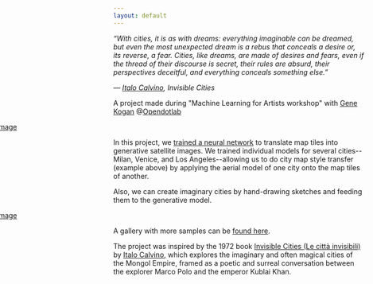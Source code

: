 ```yaml
---
layout: default
---
```


_“With cities, it is as with dreams: everything imaginable can be dreamed, but even the most unexpected dream is a rebus that conceals a desire or, its reverse, a fear. Cities, like dreams, are made of desires and fears, even if the thread of their discourse is secret, their rules are absurd, their perspectives deceitful, and everything conceals something else.”_

_― [Italo Calvino](https://en.wikipedia.org/wiki/Italo_Calvino), Invisible Cities_

A project made during "Machine Learning for Artists workshop" with [Gene Kogan](https://github.com/genekogan) @[Opendotlab](http://www.opendotlab.it)

<div style="margin-left:-250px; margin-right:-250px">
<a href="{{ site.baseurl }}/assets/images/LA-33_8203--118_1651--176_00.jpg"><img src="{{ site.baseurl }}/assets/images/LA-33_8203--118_1651--176_00.jpg" alt="image" /></a>
</div>

In this project, we [trained a neural network](/ml4a-invisible-cities/implementation/) to translate map tiles into generative satellite images. We trained individual models for several cities--Milan, Venice, and Los Angeles--allowing us to do city map style transfer (example above) by applying the aerial model of one city onto the map tiles of another.

Also, we can create imaginary cities by hand-drawing sketches and feeding them to the generative model.

<div style="margin-left:-250px; margin-right:-250px">
<a href="{{ site.baseurl }}/assets/main.png"><img src="{{ site.baseurl }}/assets/main.png" alt="image" /></a>
</div>

A gallery with more samples can be [found here](/ml4a-invisible-cities/implementation/).

The project was inspired by the 1972 book [Invisible Cities (Le città invisibili)](https://en.wikipedia.org/wiki/Invisible_Cities) by [Italo Calvino](https://en.wikipedia.org/wiki/Italo_Calvino), which explores the imaginary and often magical cities of the Mongol Empire, framed as a poetic and surreal conversation between the explorer Marco Polo and the emperor Kublai Khan.
